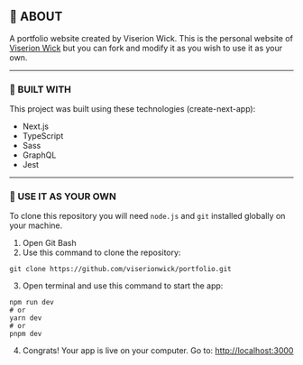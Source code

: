 ## 🐲 ABOUT
A portfolio website created by Viserion Wick.
This is the personal website of [Viserion Wick](https://viserionwick.vercel.com) but you can fork and modify it as you wish to use it as your own.
___

### 🧱 BUILT WITH
This project was built using these technologies (create-next-app):
+ Next.js
+ TypeScript
+ Sass
+ GraphQL
+ Jest
___

### 🔧 USE IT AS YOUR OWN
To clone this repository you will need `node.js` and `git` installed globally on your machine.

1. Open Git Bash
2. Use this command to clone the repository:
```
git clone https://github.com/viserionwick/portfolio.git
```
3. Open terminal and use this command to start the app:
```
npm run dev
# or
yarn dev
# or
pnpm dev
```
4. Congrats! Your app is live on your computer. Go to: [http://localhost:3000](http://localhost:3000)